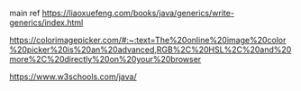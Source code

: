 main ref
https://liaoxuefeng.com/books/java/generics/write-generics/index.html

https://colorimagepicker.com/#:~:text=The%20online%20image%20color%20picker%20is%20an%20advanced,RGB%2C%20HSL%2C%20and%20more%2C%20directly%20on%20your%20browser

https://www.w3schools.com/java/
